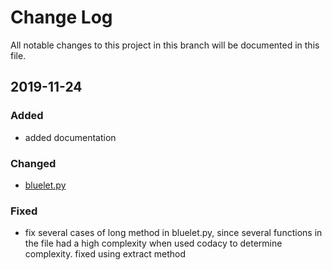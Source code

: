 # Change Log

All notable changes to this project in this branch will be documented in this file.

## 2019-11-24

### Added
- added documentation

### Changed
- [bluelet.py](https://github.com/austinmm/beets/blob/Chris_Nguyen_deliverible2task3/beets/util/bluelet.py)

### Fixed

- fix several cases of long method in bluelet.py, since several functions in the file had a high complexity when used codacy to determine complexity. fixed using extract method
